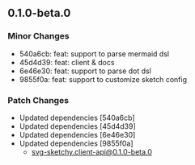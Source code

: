 ## 0.1.0-beta.0

### Minor Changes

- 540a6cb: feat: support to parse mermaid dsl
- 45d4d39: feat: client & docs
- 6e46e30: feat: support to parse dot dsl
- 9855f0a: feat: support to customize sketch config

### Patch Changes

- Updated dependencies [540a6cb]
- Updated dependencies [45d4d39]
- Updated dependencies [6e46e30]
- Updated dependencies [9855f0a]
  - svg-sketchy.client-api@0.1.0-beta.0
